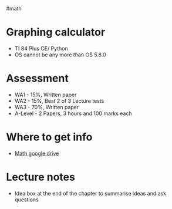 #math
# Graphing calculator
- TI 84 Plus CE/ Python
- OS cannot be any more than OS 5.8.0

# Assessment
- WA1 - 15%, Written paper
- WA2 - 15%, Best 2 of 3 Lecture tests
- WA3 - 70%, Written paper
- A-Level - 2 Papers, 3 hours and 100 marks each

# Where to get info
- [Math google drive](https://drive.google.com/drive/folders/1VByzawBI0YH4qux8B8ukFSmAMvDz7axn?usp=sharing)

# Lecture notes
- Idea box at the end of the chapter to summarise ideas and ask questions